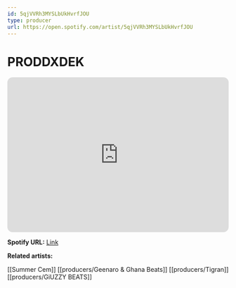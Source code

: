 ```yaml
---
id: 5qjVVRh3MYSLbUkHvrfJOU
type: producer
url: https://open.spotify.com/artist/5qjVVRh3MYSLbUkHvrfJOU
---
```

# PRODDXDEK

<iframe style="border-radius:12px" src="https://open.spotify.com/embed/artist/5qjVVRh3MYSLbUkHvrfJOU" width="100%" height="352" frameBorder="0" allowfullscreen="" allow="autoplay; clipboard-write; encrypted-media; fullscreen; picture-in-picture" loading="lazy"></iframe>

**Spotify URL:** [Link](https://open.spotify.com/artist/5qjVVRh3MYSLbUkHvrfJOU)

**Related artists:**

[[Summer Cem]]
[[producers/Geenaro & Ghana Beats]]
[[producers/Tigran]]
[[producers/GiUZZY BEATS]]
